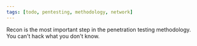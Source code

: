 ```yaml
---
tags: [todo, pentesting, methodology, network]
---
```


Recon is the most important step in the penetration testing methodology. You can't hack what you don't know. 